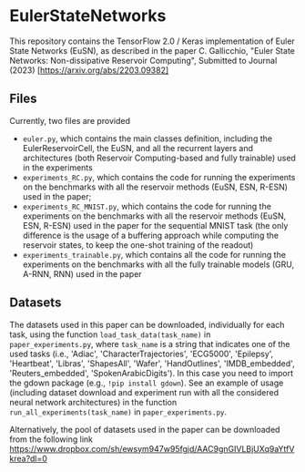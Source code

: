# EulerStateNetworks
This repository contains the TensorFlow 2.0 / Keras implementation of Euler State Networks (EuSN), as described in the paper
C. Gallicchio, "Euler State Networks: Non-dissipative Reservoir Computing", Submitted to Journal (2023) [https://arxiv.org/abs/2203.09382] 

## Files
Currently, two files are provided
* `euler.py`, which contains the main classes definition, including the EulerReservoirCell, the EuSN, and all the recurrent layers and architectures (both Reservoir Computing-based and fully trainable) used in the experiments
* `experiments_RC.py`, which contains the code for running the experiments on the benchmarks with all the reservoir methods (EuSN, ESN, R-ESN) used in the paper;
* `experiments_RC_MNIST.py`, which contains the code for running the experiments on the benchmarks with all the reservoir methods (EuSN, ESN, R-ESN) used in the paper for the sequential MNIST task (the only difference is the usage of a buffering approach while computing the reservoir states, to keep the one-shot training of the readout)
* `experiments_trainable.py`, which contains all the code for running the experiments on the benchmarks with all the fully trainable models (GRU, A-RNN, RNN) used in the paper

## Datasets
The datasets used in this paper can be downloaded, individually for each task, using the function `load_task_data(task_name)` in `paper_experiments.py`, where `task_name` is a string that indicates one of the used tasks (i.e., 'Adiac', 'CharacterTrajectories', 'ECG5000', 'Epilepsy', 'Heartbeat', 'Libras', 'ShapesAll', 'Wafer', 'HandOutlines', 'IMDB_embedded', 'Reuters_embedded', 'SpokenArabicDigits'). 
In this case you need to import the gdown package (e.g., `!pip install gdown`). See an example of usage (including dataset download and experiment run with all the considered neural network architectures) in the function `run_all_experiments(task_name)` in `paper_experiments.py`.

Alternatively, the pool of datasets used in the paper can be downloaded from the following link https://www.dropbox.com/sh/ewsym947w95fgjd/AAC9gnGIVLBjUXq9aYtfVkrea?dl=0

